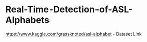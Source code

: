 # Real-Time-Detection-of-ASL-Alphabets
https://www.kaggle.com/grassknoted/asl-alphabet - Dataset Link
